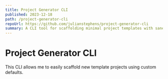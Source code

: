 ```yaml
---
title: Project Generator CLI
published: 2023-12-18
path: /project-generator-cli
repoUrl: https://github.com/julianstephens/project-generator-cli
summary: A CLI tool for scaffolding minimal project templates with sane defaults.
---
```


# Project Generator CLI

This CLI allows me to easily scaffold new template projects using custom defaults.
